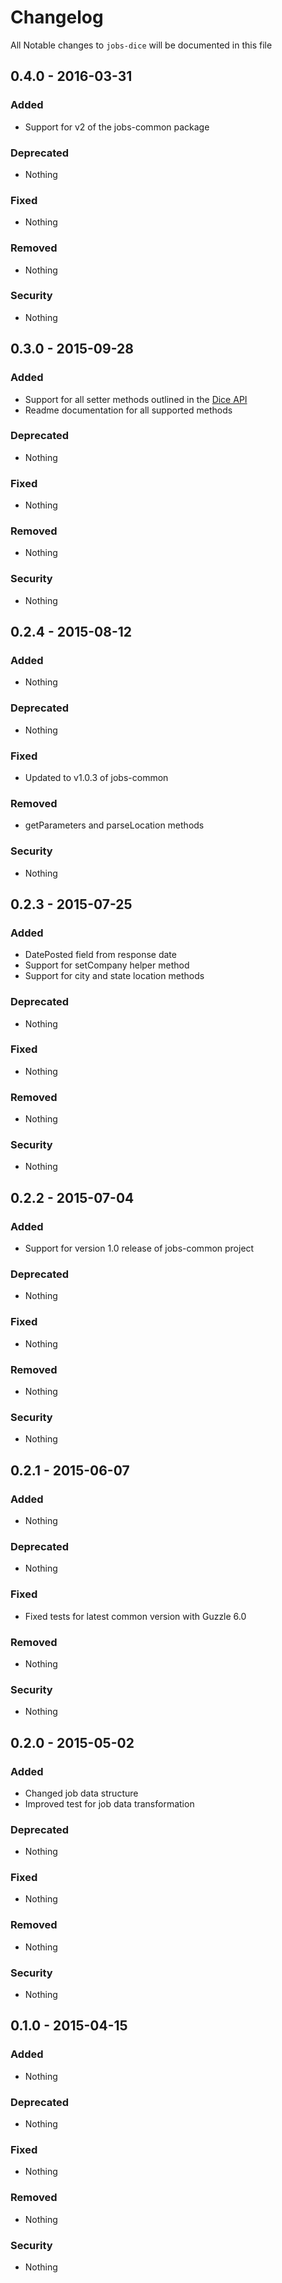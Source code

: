 # Changelog
All Notable changes to `jobs-dice` will be documented in this file

## 0.4.0 - 2016-03-31

### Added
- Support for v2 of the jobs-common package

### Deprecated
- Nothing

### Fixed
- Nothing

### Removed
- Nothing

### Security
- Nothing

## 0.3.0 - 2015-09-28

### Added
- Support for all setter methods outlined in the [Dice API](http://www.dice.com/common/content/util/apidoc/jobsearch.html)
- Readme documentation for all supported methods

### Deprecated
- Nothing

### Fixed
- Nothing

### Removed
- Nothing

### Security
- Nothing

## 0.2.4 - 2015-08-12

### Added
- Nothing

### Deprecated
- Nothing

### Fixed
- Updated to v1.0.3 of jobs-common

### Removed
- getParameters and parseLocation methods

### Security
- Nothing

## 0.2.3 - 2015-07-25

### Added
- DatePosted field from response date
- Support for setCompany helper method
- Support for city and state location methods

### Deprecated
- Nothing

### Fixed
- Nothing

### Removed
- Nothing

### Security
- Nothing

## 0.2.2 - 2015-07-04

### Added
- Support for version 1.0 release of jobs-common project

### Deprecated
- Nothing

### Fixed
- Nothing

### Removed
- Nothing

### Security
- Nothing

## 0.2.1 - 2015-06-07

### Added
- Nothing

### Deprecated
- Nothing

### Fixed
- Fixed tests for latest common version with Guzzle 6.0

### Removed
- Nothing

### Security
- Nothing

## 0.2.0 - 2015-05-02

### Added
- Changed job data structure
- Improved test for job data transformation

### Deprecated
- Nothing

### Fixed
- Nothing

### Removed
- Nothing

### Security
- Nothing

## 0.1.0 - 2015-04-15

### Added
- Nothing

### Deprecated
- Nothing

### Fixed
- Nothing

### Removed
- Nothing

### Security
- Nothing
